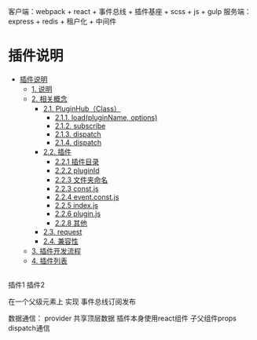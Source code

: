
客户端：webpack + react + 事件总线 + 插件基座 + scss + js + gulp
服务端：express + redis + 租户化 + 中间件

# 插件说明

- [插件说明](#%e6%8f%92%e4%bb%b6%e8%af%b4%e6%98%8e)
  - [1. 说明](#1-%e8%af%b4%e6%98%8e)
  - [2. 相关概念](#2-%e7%9b%b8%e5%85%b3%e6%a6%82%e5%bf%b5)
    - [2.1. PluginHub（Class）](#21-pluginhubclass)
      - [2.1.1. load(pluginName, options)](#211-loadpluginname-options)
      - [2.1.2. subscribe](#212-subscribe)
      - [2.1.3. dispatch](#213-dispatch)
      - [2.1.4. dispatch](#214-dispatch)
    - [2.2. 插件](#22-%e6%8f%92%e4%bb%b6)
      - [2.2.1 插件目录](#221-%e6%8f%92%e4%bb%b6%e7%9b%ae%e5%bd%95)
      - [2.2.2 pluginId](#222-pluginid)
      - [2.2.3 文件夹命名](#223-%e6%96%87%e4%bb%b6%e5%a4%b9%e5%91%bd%e5%90%8d)
      - [2.2.3 const.js](#223-constjs)
      - [2.2.4 event.const.js](#224-eventconstjs)
      - [2.2.5 index.js](#225-indexjs)
      - [2.2.6 plugin.js](#226-pluginjs)
      - [2.2.8 其他](#228-%e5%85%b6%e4%bb%96)
    - [2.3. request](#23-request)
    - [2.4. 兼容性](#24-%e5%85%bc%e5%ae%b9%e6%80%a7)
  - [3. 插件开发流程](#3-%e6%8f%92%e4%bb%b6%e5%bc%80%e5%8f%91%e6%b5%81%e7%a8%8b)
  - [4. 插件列表](#4-%e6%8f%92%e4%bb%b6%e5%88%97%e8%a1%a8)


## 


插件1 插件2

在一个父级元素上 实现 事件总线订阅发布

数据通信： provider 共享顶层数据
        插件本身使用react组件 子父组件props dispatch通信
